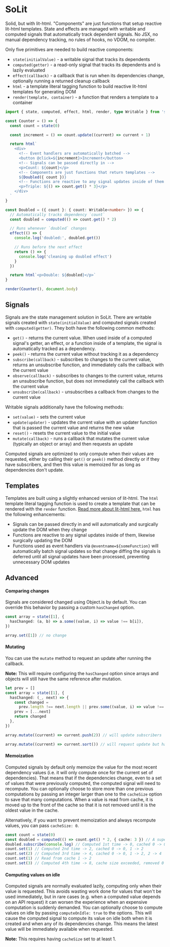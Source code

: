 # SoLit

Solid, but with lit-html. "Components" are just functions that setup reactive lit-html templates. State and effects are managed with writable and computed signals that automatically track dependent signals. No JSX, no manual dependency tracking, no rules of hooks, no VDOM, no compiler.

Only five primitives are needed to build reactive components:

- `state(initialValue)` - a writable signal that tracks its dependents
- `computed(getter)` - a read-only signal that tracks its dependents and is lazily evaluated
- `effect(callback)` - a callback that is run when its dependencies change, optionally running a returned cleanup callback
- `html` - a template literal tagging function to build reactive lit-html templates for generating DOM
- `render(template, container)` - a function that renders a template to a container

```ts
import { state, computed, effect, html, render, type Writable } from 'solit'

const Counter = () => {
  const count = state(0)

  const increment = () => count.update((current) => current + 1)

  return html`
    <div>
      <!-- Event handlers are automatically batched -->
      <button @click=${increment}>Increment</button>
      <!-- Signals can be passed directly in -->
      <p>Count: ${count}</p>
      <!-- Components are just functions that return templates -->
      ${Doubled({ count })}
      <!-- Functions are reactive to any signal updates inside of them -->
      <p>Triple: ${() => count.get() * 3}</p>
    </div>
  `
}

const Doubled = ({ count }: { count: Writable<number> }) => {
  // Automatically tracks dependency `count`
  const doubled = computed(() => count.get() * 2)

  // Runs whenever `doubled` changes
  effect(() => {
    console.log('doubled:', doubled.get())

    // Runs before the next effect
    return () => {
      console.log('cleaning up doubled effect')
    }
  })

  return html`<p>Double: ${doubled}</p>`
}

render(Counter(), document.body)
```

## Signals

Signals are the state management solution in SoLit. There are writable signals created with `state(initialValue)` and computed signals created with `computed(getter)`. They both have the following common methods:

- `get()` - returns the current value. When used inside of a computed signal's getter, an effect, or a function inside of a template, the signal is automatically tracked as a dependency.
- `peek()` - returns the current value without tracking it as a dependency
- `subscribe(callback)` - subscribes to changes to the current value, returns an unsubscribe function, and immediately calls the callback with the current value
- `observe(callback)` - subscribes to changes to the current value, returns an unsubscribe function, but does not immediately call the callback with the current value
- `unsubscribe(callback)` - unsubscribes a callback from changes to the current value

Writable signals additionally have the following methods:

- `set(value)` - sets the current value
- `update(updater)` - updates the current value with an updater function that is passed the current value and returns the new value
- `reset()` - resets the current value to the initial value
- `mutate(callback)` - runs a callback that mutates the current value (typically an object or array) and then requests an update

Computed signals are optimized to only compute when their values are requested, either by calling their `get()` or `peek()` method directly or if they have subscribers, and then this value is memoized for as long as dependencies don't update.

## Templates

Templates are built using a slightly enhanced version of lit-html. The `html` template literal tagging function is used to create a template that can be rendered with the `render` function. [Read more about lit-html here.](https://lit.dev/docs/libraries/standalone-templates/) `html` has the following enhancements:

- Signals can be passed directly in and will automatically and surgically update the DOM when they change
- Functions are reactive to any signal updates inside of them, likewise surgically updating the DOM
- Functions used as event handlers via `@eventname=${someFunction}` will automatically batch signal updates so that change diffing the signals is deferred until all signal updates have been processed, preventing unnecessary DOM updates

## Advanced

#### Comparing changes

Signals are considered changed using Object.is by default. You can override this behavior by passing a custom `hasChanged` option.

```ts
const array = state([1], {
  hasChanged: (a, b) => a.some((value, i) => value !== b[i]),
})

array.set([1]) // no change
```

#### Mutating

You can use the `mutate` method to request an update after running the callback.

**Note:** This will require configuring the `hasChanged` option since arrays and objects will still have the same reference after mutation.

```ts
let prev = []
const array = state([1], {
  hasChanged: (_, next) => {
    const changed =
      prev.length !== next.length || prev.some((value, i) => value !== next[i])
    prev = [...next]
    return changed
  },
})

array.mutate((current) => current.push(2)) // will update subscribers

array.mutate((current) => current.sort()) // will request update but has not changed, so will not update subscribers
```

#### Memoization

Computed signals by default only memoize the value for the most recent dependency values (i.e. it will only compute once for the current set of dependencies). That means that if the dependencies change, even to a set of values that were previously computed, the computed signal will need to recompute. You can optionally choose to store more than one previous computations by passing an integer larger than one to the `cacheSize` option to save that many computations. When a value is read from cache, it is moved up to the front of the cache so that it is not removed until it is the oldest value in the cache.

Alternatively, if you want to prevent memoization and always recompute values, you can pass `cacheSize: 0`.

```ts
const count = state(0)
const doubled = computed(() => count.get() * 2, { cache: 3 }) // A super expensive computation, right?
doubled.subscribe(console.log) // Computed 1st time -> 0, cached 0 -> 0
count.set(1) // Computed 2nd time -> 2, cached 0 -> 0, 1 -> 2
count.set(2) // Computed 3rd time -> 4, cached 0 -> 0, 1 -> 2, 2 -> 4
count.set(1) // Read from cache 1 -> 2
count.set(3) // Computed 4th time -> 8, cache size exceeded, removed 0 -> 0, cached 1 -> 2, 2 -> 4, 3 -> 6
```

#### Computing values on idle

Computed signals are normally evaluated lazily, computing only when their value is requested. This avoids wasting work done for values that won't be used immediately, but in rare cases (e.g. when a computed value depends on an API request) it can worsen the experience when an expensive computation is suddenly demanded. You can optionally choose to compute values on idle by passing `computeOnIdle: true` to the options. This will cause the computed signal to compute its value on idle both when it is created and when any of its dependencies change. This means the latest value will be immediately available when requested.

**Note:** This requires having `cacheSize` set to at least 1.
